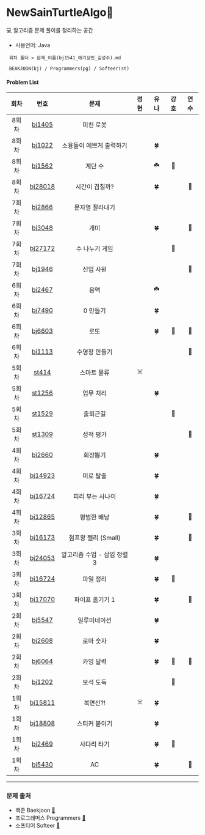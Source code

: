 # NewSainTurtleAlgo📝

💻 알고리즘 문제 풀이를 정리하는 공간

- 사용언어: Java

```
 회차 폴더 > 문제_이름(bj1541_애기상빈_김성수).md

 BEAKJOON(bj) / Programmers(pg) / Softeer(st)
```

#### Problem List

|  회차  |                             번호                             | 문제                          | 정현 | 유나 | 강호 | 연수 |
| :----: | :----------------------------------------------------------: | :----------------------------: | :--: | :--: | :--: | :--: |
| 8회차  |       [bj1405](https://www.acmicpc.net/problem/1405)       |    미친 로봇      |     |     |    |    |
| 8회차  |       [bj1022](https://www.acmicpc.net/problem/1022)       |    소용돌이 예쁘게 출력하기      |     |  🍀   |    |    |
| 8회차  |       [bj1562](https://www.acmicpc.net/problem/1562)       |   계단 수      |     |  ☘️  |  🦾  |    |
| 8회차  |       [bj28018](https://www.acmicpc.net/problem/28018)       |   시간이 겹칠까?      |     |  🍀   |    |  🌷  |
| 7회차  |       [bj2866](https://www.acmicpc.net/problem/2866)       |    문자열 잘라내기      |     |     |    |    |
| 7회차  |       [bj3048](https://www.acmicpc.net/problem/3048)       |     개미     |     |  🍀  |    |  🌷  |
| 7회차  |       [bj27172](https://www.acmicpc.net/problem/27172)       |     수 나누기 게임     |     |     |  🦾  |    |
| 7회차  |       [bj1946](https://www.acmicpc.net/problem/1946)       |     신입 사원     |     |     |    |  🌷  |
| 6회차  |       [bj2467](https://www.acmicpc.net/problem/2467)       |    용액      |     |  ☘️   |    |    |
| 6회차  |       [bj7490](https://www.acmicpc.net/problem/7490)       |     0 만들기     |     |  🍀  |    |    |
| 6회차  |       [bj6603](https://www.acmicpc.net/problem/6603)       |     로또     |     |   🍀  |  🦾  |  🌷  |
| 6회차  |       [bj1113](https://www.acmicpc.net/problem/1113)       |     수영장 만들기     |     |     |    |  🌷  |
| 5회차  |       [st414](https://softeer.ai/practice/info.do?idx=1&eid=414)       |      스마트 물류     |  ☠️   |  |    |    |
| 5회차  |       [st1256](https://softeer.ai/practice/info.do?idx=1&eid=1256)       |     업무 처리      |     | 🍀 |    |    |
| 5회차  |       [st1529](https://softeer.ai/practice/info.do?idx=1&eid=1529)       |    출퇴근길       |     |  |  🦾  |    |
| 5회차  |       [st1309](https://softeer.ai/practice/info.do?idx=1&eid=1309)       |      성적 평가     |     |    |    |  🌷  |
| 4회차  |       [bj2660](https://www.acmicpc.net/problem/2660)       |      회장뽑기     |     | 🍀 |    |    |
| 4회차  |       [bj14923](https://www.acmicpc.net/problem/14923)       |     미로 탈출      |     |  🍀   |    |    |
| 4회차  |       [bj16724](https://www.acmicpc.net/problem/16724)       |    피리 부는 사나이       |     | 🍀 |    |    |
| 4회차  |       [bj12865](https://www.acmicpc.net/problem/12865)       |      평범한 배낭     |     |  🍀  |    |  🌷  |
| 3회차  |       [bj16173](https://www.acmicpc.net/problem/16173)       |    점프왕 쩰리 (Small)       |     |  🍀  |    |  🌷  |
| 3회차  |       [bj24053](https://www.acmicpc.net/problem/24053)       |     알고리즘 수업 - 삽입 정렬 3      |     |  🍀  |    |    |
| 3회차  |       [bj16724](https://www.acmicpc.net/problem/20291)       |     파일 정리      |     |  🍀  |  🦾  |    |
| 3회차  |       [bj17070](https://www.acmicpc.net/problem/17070)       |    파이프 옮기기 1       |     | 🍀 |    |  🌷  |
| 2회차  |       [bj5547](https://www.acmicpc.net/problem/5547)       |      일루미네이션     |     |  🍀  |    |    |
| 2회차  |       [bj2608](https://www.acmicpc.net/problem/2608)       |      로마 숫자       |     |  🍀  |    |    |
| 2회차  |       [bj6064](https://www.acmicpc.net/problem/6064)       |       카잉 달력      |     |  🍀  |  🦾  |  🌷  |
| 2회차  |       [bj1202](https://www.acmicpc.net/problem/1202)       |       보석 도둑      |     |    |  🦾  |    |
| 1회차  |       [bj15811](https://www.acmicpc.net/problem/15811)       |      복면산?!       |  ☠️   |  🍀  |    |    |
| 1회차  |       [bj18808](https://www.acmicpc.net/problem/18808)       |      스티커 붙이기       |     |  🍀  |    |    |
| 1회차  |       [bj2469](https://www.acmicpc.net/problem/2469)       |       사다리 타기      |     |  🍀  |  🦾  |    |
| 1회차  |       [bj5430](https://www.acmicpc.net/problem/5430)       |       AC      |     |  🍀  |    |  🌷  |


---

### 문제 출처

- 백준 Baekjoon [🔗](https://www.acmicpc.net)
- 프로그래머스 Programmers [🔗](https://programmers.co.kr/learn/challenges)
- 소프티어 Softeer [🔗](https://softeer.ai/practice/index.do)
